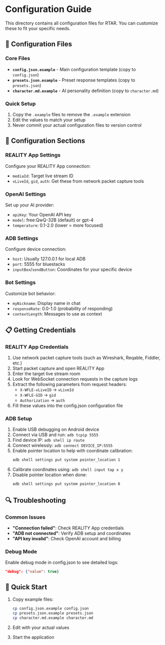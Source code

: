 # Configuration Guide

This directory contains all configuration files for RTAR. You can customize these to fit your specific needs.

## 📁 Configuration Files

### Core Files
- **`config.json.example`** - Main configuration template (copy to `config.json`)
- **`presets.json.example`** - Preset response templates (copy to `presets.json`)
- **`character.md.example`** - AI personality definition (copy to `character.md`)

### Quick Setup
1. Copy the `.example` files to remove the `.example` extension
2. Edit the values to match your setup
3. Never commit your actual configuration files to version control

## 🔧 Configuration Sections

### REALITY App Settings
Configure your REALITY App connection:
- `mediaId`: Target live stream ID
- `vLiveId`, `gid`, `auth`: Get these from network packet capture tools

### OpenAI Settings
Set up your AI provider:
- `apiKey`: Your OpenAI API key
- `model`: free:QwQ-32B (default) or gpt-4
- `temperature`: 0.1-2.0 (lower = more focused)

### ADB Settings
Configure device connection:
- `host`: Usually 127.0.0.1 for local ADB
- `port`: 5555 for bluestacks
- `inputBox`/`sendButton`: Coordinates for your specific device

### Bot Settings
Customize bot behavior:
- `myNickname`: Display name in chat
- `responseRate`: 0.0-1.0 (probability of responding)
- `contextLength`: Messages to use as context

## 📋 Getting Credentials

### REALITY App Credentials

1. Use network packet capture tools (such as Wireshark, Reqable, Fiddler, etc.)
2. Start packet capture and open REALITY App
3. Enter the target live stream room
4. Look for WebSocket connection requests in the capture logs
5. Extract the following parameters from request headers:
   - `X-WFLE-vLiveID` → `vLiveId`
   - `X-WFLE-GID` → `gid`
   - `Authorization` → `auth`
6. Fill these values into the config.json configuration file

### ADB Setup
1. Enable USB debugging on Android device
2. Connect via USB and run: `adb tcpip 5555`
3. Find device IP: `adb shell ip route`
4. Connect wirelessly: `adb connect DEVICE_IP:5555`
5. Enable pointer location to help with coordinate calibration:
   ```bash
   adb shell settings put system pointer_location 1
   ```
6. Calibrate coordinates using: `adb shell input tap x y`
7. Disable pointer location when done:
   ```bash
   adb shell settings put system pointer_location 0
   ```

## 🔍 Troubleshooting

### Common Issues
- **"Connection failed"**: Check REALITY App credentials
- **"ADB not connected"**: Verify ADB setup and coordinates
- **"API key invalid"**: Check OpenAI account and billing

### Debug Mode
Enable debug mode in config.json to see detailed logs:
```json
"debug": {"value": true}
```

## 🚀 Quick Start

1. Copy example files:
   ```bash
   cp config.json.example config.json
   cp presets.json.example presets.json
   cp character.md.example character.md
   ```

2. Edit with your actual values
3. Start the application